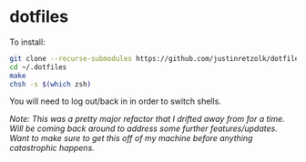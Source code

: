 # dotfiles

To install:
```bash
git clone --recurse-submodules https://github.com/justinretzolk/dotfiles.git ~/.dotfiles
cd ~/.dotfiles
make
chsh -s $(which zsh)
```
You will need to log out/back in in order to switch shells.

*Note: This was a pretty major refactor that I drifted away from for a time. Will be coming back around to address some further features/updates. Want to make sure to get this off of my machine before anything catastrophic happens.*
